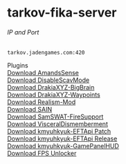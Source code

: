 # tarkov-fika-server

###### IP and Port
    tarkov.jadengames.com:420

Plugins<br />
<a href="https://raw.githubusercontent.com/Jaden-Allen/tarkov-fika-server/main/src/Plugins/AmandsSense.1.1.0.zip">Download AmandsSense</a><br />
<a href="https://raw.githubusercontent.com/Jaden-Allen/tarkov-fika-server/main/src/Plugins/DisableScavMode.zip">Download DisableScavMode</a><br />
<a href="https://raw.githubusercontent.com/Jaden-Allen/tarkov-fika-server/main/src/Plugins/DrakiaXYZ-BigBrain-0.4.0_3.8.0.7z">Download DrakiaXYZ-BigBrain</a><br />
<a href="https://raw.githubusercontent.com/Jaden-Allen/tarkov-fika-server/main/src/Plugins/DrakiaXYZ-Waypoints-1.4.3.7z">Download DrakiaXYZ-Waypoints</a><br />
<a href="https://raw.githubusercontent.com/Jaden-Allen/tarkov-fika-server/main/src/Plugins/Realism-Mod-v1.1.1-SPT-v3.8.0.zip">Download Realism-Mod</a><br />
<a href="https://raw.githubusercontent.com/Jaden-Allen/tarkov-fika-server/main/src/Plugins/SAIN-2.2.1-Hotfix.zip">Download SAIN</a><br />
<a href="https://raw.githubusercontent.com/Jaden-Allen/tarkov-fika-server/main/src/Plugins/SamSWAT-FireSupport-ArysReloaded-2.2.3-Hotfix-2.7z">Download SamSWAT-FireSupport</a><br />
<a href="https://raw.githubusercontent.com/Jaden-Allen/tarkov-fika-server/main/src/Plugins/VisceralDismemberment3.8-revision14_1.zip">Download VisceralDismemberment</a><br />
<a href="https://raw.githubusercontent.com/Jaden-Allen/tarkov-fika-server/main/src/Plugins/kmyuhkyuk-EFTApi-(Release_1.2.0).7z">Download kmyuhkyuk-EFTApi Patch</a><br />
<a href="https://raw.githubusercontent.com/Jaden-Allen/tarkov-fika-server/main/src/Plugins/kmyuhkyuk-EFTApi.zip">Download kmyuhkyuk-EFTApi Release</a><br />
<a href="https://raw.githubusercontent.com/Jaden-Allen/tarkov-fika-server/main/src/Plugins/kmyuhkyuk-GamePanelHUD-(Release_3.0.0).7z">Download kmyuhkyuk-GamePanelHUD</a><br />
<a href="https://raw.githubusercontent.com/Jaden-Allen/tarkov-fika-server/main/src/Plugins/mattdokn-fpsunlocker.zip">Download FPS Unlocker</a><br />